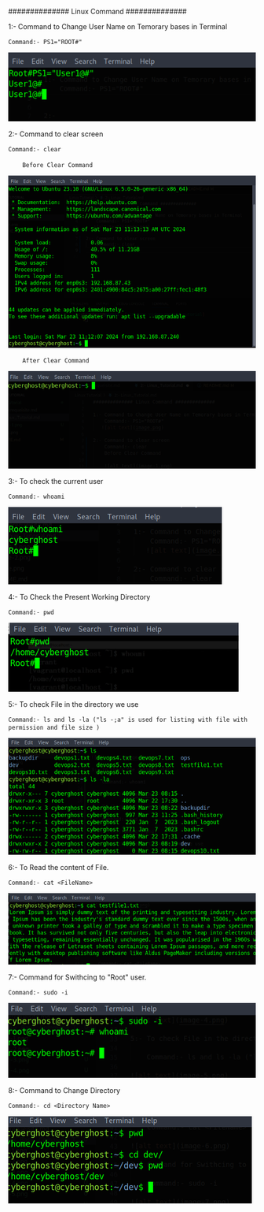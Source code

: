 ############## Linux Command ##############

1:- Command to Change User Name on Temorary bases in Terminal
    
    Command:- PS1="ROOT#"

![alt text](image.png)

2:- Command to clear screen

    Command:- clear

        Before Clear Command

![alt text](image-1.png)

        After Clear Command

![alt text](image-2.png)

3:- To check the current user
   
    Command:- whoami

![alt text](image-3.png)

4:- To Check the Present Working Directory

    Command:- pwd

![alt text](image-4.png)

5:- To check File in the directory we use

    Command:- ls and ls -la ("ls -;a" is used for listing with file with permission and file size )

![alt text](image-5.png)

6:- To Read the content of File.

    Command:- cat <FileName>

![alt text](image-6.png)

7:- Command for Swithcing to "Root" user.

    Command:- sudo -i

![alt text](image-7.png)    

8:- Command to Change Directory

    Command:- cd <Directory Name>
![alt text](image-8.png)